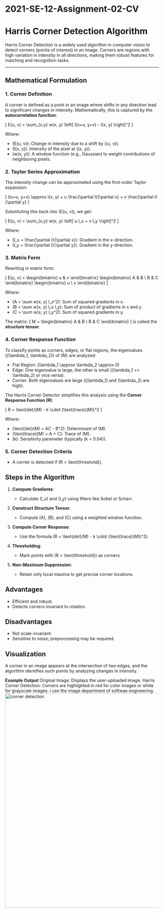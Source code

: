 # 2021-SE-12-Assignment-02-CV



# Harris Corner Detection Algorithm

Harris Corner Detection is a widely used algorithm in computer vision to detect corners (points of interest) in an image. Corners are regions with high variation in intensity in all directions, making them robust features for matching and recognition tasks.

---

## **Mathematical Formulation**

### **1. Corner Definition**
A corner is defined as a point in an image where shifts in any direction lead to significant changes in intensity. Mathematically, this is captured by the **autocorrelation function**:

\[
E(u, v) = \sum_{x,y} w(x, y) \left[ I(x+u, y+v) - I(x, y) \right]^2
\]

Where:
- \(E(u, v)\): Change in intensity due to a shift by \((u, v)\).
- \(I(x, y)\): Intensity of the pixel at \((x, y)\).
- \(w(x, y)\): A window function (e.g., Gaussian) to weight contributions of neighboring pixels.

### **2. Taylor Series Approximation**
The intensity change can be approximated using the first-order Taylor expansion:

\[
I(x+u, y+v) \approx I(x, y) + u \frac{\partial I}{\partial x} + v \frac{\partial I}{\partial y}
\]

Substituting this back into \(E(u, v)\), we get:

\[
E(u, v) = \sum_{x,y} w(x, y) \left[ u I_x + v I_y \right]^2
\]

Where:
- \(I_x = \frac{\partial I}{\partial x}\): Gradient in the x-direction.
- \(I_y = \frac{\partial I}{\partial y}\): Gradient in the y-direction.

### **3. Matrix Form**
Rewriting in matrix form:

\[
E(u, v) = \begin{bmatrix} u & v \end{bmatrix}
\begin{bmatrix} A & B \\ B & C \end{bmatrix}
\begin{bmatrix} u \\ v \end{bmatrix}
\]

Where:
- \(A = \sum w(x, y) I_x^2\): Sum of squared gradients in x.
- \(B = \sum w(x, y) I_x I_y\): Sum of product of gradients in x and y.
- \(C = \sum w(x, y) I_y^2\): Sum of squared gradients in y.

The matrix:
\[
M = \begin{bmatrix} A & B \\ B & C \end{bmatrix}
\]
is called the **structure tensor**.

### **4. Corner Response Function**
To classify points as corners, edges, or flat regions, the eigenvalues (\(\lambda_1, \lambda_2\)) of \(M\) are analyzed:

- Flat Region: \(\lambda_1 \approx \lambda_2 \approx 0\)
- Edge: One eigenvalue is large, the other is small (\(\lambda_1 >> \lambda_2\) or vice versa).
- Corner: Both eigenvalues are large (\(\lambda_1\) and \(\lambda_2\) are high).

The Harris Corner Detector simplifies this analysis using the **Corner Response Function (R)**:

\[
R = \text{det}(M) - k \cdot (\text{trace}(M))^2
\]

Where:
- \(\text{det}(M) = AC - B^2\): Determinant of \(M\).
- \(\text{trace}(M) = A + C\): Trace of \(M\).
- \(k\): Sensitivity parameter (typically \(k = 0.04\)).

### **5. Corner Detection Criteria**
- A corner is detected if \(R > \text{threshold}\).



## **Steps in the Algorithm**

1. **Compute Gradients**:
   - Calculate \(I_x\) and \(I_y\) using filters like Sobel or Scharr.
   
2. **Construct Structure Tensor**:
   - Compute \(A\), \(B\), and \(C\) using a weighted window function.
   
3. **Compute Corner Response**:
   - Use the formula \(R = \text{det}(M) - k \cdot (\text{trace}(M))^2\).
   
4. **Thresholding**:
   - Mark points with \(R > \text{threshold}\) as corners.
   
5. **Non-Maximum Suppression**:
   - Retain only local maxima to get precise corner locations.



## **Advantages**
- Efficient and robust.
- Detects corners invariant to rotation.

## **Disadvantages**
- Not scale-invariant.
- Sensitive to noise; preprocessing may be required.



## **Visualization**

A corner in an image appears at the intersection of two edges, and the algorithm identifies such points by analyzing changes in intensity.

**Example Output**
Original Image: Displays the user-uploaded image.
Harris Corner Detection: Corners are highlighted in red for color images or white for grayscale images.
i use the image department of softwae engineering.
<img width="704" alt="corner detection" src="https://github.com/user-attachments/assets/2a756d98-2b34-4a16-864e-6ba193be0ffc">



